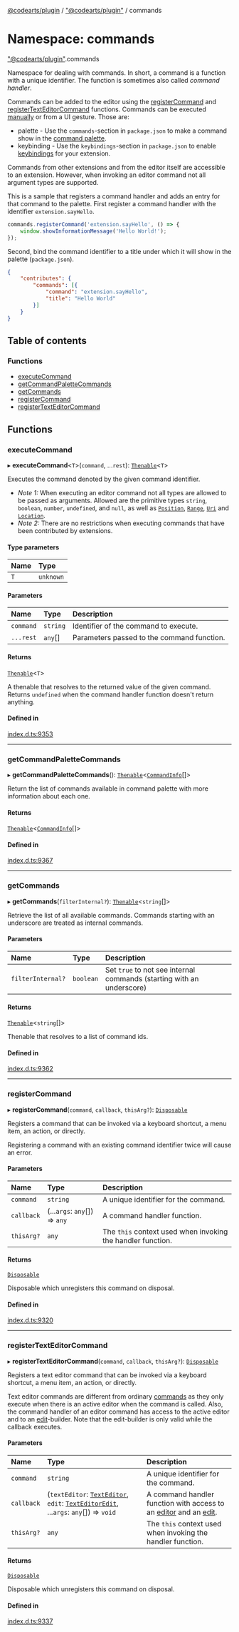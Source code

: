 [@codearts/plugin](../README.md) / ["@codearts/plugin"](_codearts_plugin_.md) / commands

# Namespace: commands

["@codearts/plugin"](_codearts_plugin_.md).commands

Namespace for dealing with commands. In short, a command is a function with a
unique identifier. The function is sometimes also called _command handler_.

Commands can be added to the editor using the [registerCommand](codearts_plugin_.commands.md#registercommand)
and [registerTextEditorCommand](codearts_plugin_.commands.md#registertexteditorcommand) functions. Commands
can be executed [manually](codearts_plugin_.commands.md#executecommand) or from a UI gesture. Those are:

* palette - Use the `commands`-section in `package.json` to make a command show in
the [command palette](https://code.visualstudio.com/docs/getstarted/userinterface#_command-palette).
* keybinding - Use the `keybindings`-section in `package.json` to enable
[keybindings](https://code.visualstudio.com/docs/getstarted/keybindings#_customizing-shortcuts)
for your extension.

Commands from other extensions and from the editor itself are accessible to an extension. However,
when invoking an editor command not all argument types are supported.

This is a sample that registers a command handler and adds an entry for that command to the palette. First
register a command handler with the identifier `extension.sayHello`.
```javascript
commands.registerCommand('extension.sayHello', () => {
	window.showInformationMessage('Hello World!');
});
```
Second, bind the command identifier to a title under which it will show in the palette (`package.json`).
```json
{
	"contributes": {
		"commands": [{
			"command": "extension.sayHello",
			"title": "Hello World"
		}]
	}
}
```

## Table of contents

### Functions

- [executeCommand](codearts_plugin_.commands.md#executecommand)
- [getCommandPaletteCommands](codearts_plugin_.commands.md#getcommandpalettecommands)
- [getCommands](codearts_plugin_.commands.md#getcommands)
- [registerCommand](codearts_plugin_.commands.md#registercommand)
- [registerTextEditorCommand](codearts_plugin_.commands.md#registertexteditorcommand)

## Functions

### executeCommand

▸ **executeCommand**<`T`\>(`command`, ...`rest`): [`Thenable`](../interfaces/Thenable.md)<`T`\>

Executes the command denoted by the given command identifier.

* *Note 1:* When executing an editor command not all types are allowed to
be passed as arguments. Allowed are the primitive types `string`, `boolean`,
`number`, `undefined`, and `null`, as well as [`Position`](../classes/codearts_plugin_.Position.md), [`Range`](../classes/codearts_plugin_.Range.md), [`Uri`](../classes/codearts_plugin_.Uri.md) and [`Location`](../classes/codearts_plugin_.Location.md).
* *Note 2:* There are no restrictions when executing commands that have been contributed
by extensions.

#### Type parameters

| Name | Type |
| :------ | :------ |
| `T` | `unknown` |

#### Parameters

| Name | Type | Description |
| :------ | :------ | :------ |
| `command` | `string` | Identifier of the command to execute. |
| `...rest` | `any`[] | Parameters passed to the command function. |

#### Returns

[`Thenable`](../interfaces/Thenable.md)<`T`\>

A thenable that resolves to the returned value of the given command. Returns `undefined` when
the command handler function doesn't return anything.

#### Defined in

[index.d.ts:9353](https://github.com/shuyaqian/cloudide-plugin-api/blob/5b69219/index.d.ts#L9353)

___

### getCommandPaletteCommands

▸ **getCommandPaletteCommands**(): [`Thenable`](../interfaces/Thenable.md)<[`CommandInfo`](../interfaces/codearts_plugin_.CommandInfo.md)[]\>

Return the list of commands available in command palette with more information about each one.

#### Returns

[`Thenable`](../interfaces/Thenable.md)<[`CommandInfo`](../interfaces/codearts_plugin_.CommandInfo.md)[]\>

#### Defined in

[index.d.ts:9367](https://github.com/shuyaqian/cloudide-plugin-api/blob/5b69219/index.d.ts#L9367)

___

### getCommands

▸ **getCommands**(`filterInternal?`): [`Thenable`](../interfaces/Thenable.md)<`string`[]\>

Retrieve the list of all available commands. Commands starting with an underscore are
treated as internal commands.

#### Parameters

| Name | Type | Description |
| :------ | :------ | :------ |
| `filterInternal?` | `boolean` | Set `true` to not see internal commands (starting with an underscore) |

#### Returns

[`Thenable`](../interfaces/Thenable.md)<`string`[]\>

Thenable that resolves to a list of command ids.

#### Defined in

[index.d.ts:9362](https://github.com/shuyaqian/cloudide-plugin-api/blob/5b69219/index.d.ts#L9362)

___

### registerCommand

▸ **registerCommand**(`command`, `callback`, `thisArg?`): [`Disposable`](../classes/codearts_plugin_.Disposable.md)

Registers a command that can be invoked via a keyboard shortcut,
a menu item, an action, or directly.

Registering a command with an existing command identifier twice
will cause an error.

#### Parameters

| Name | Type | Description |
| :------ | :------ | :------ |
| `command` | `string` | A unique identifier for the command. |
| `callback` | (...`args`: `any`[]) => `any` | A command handler function. |
| `thisArg?` | `any` | The `this` context used when invoking the handler function. |

#### Returns

[`Disposable`](../classes/codearts_plugin_.Disposable.md)

Disposable which unregisters this command on disposal.

#### Defined in

[index.d.ts:9320](https://github.com/shuyaqian/cloudide-plugin-api/blob/5b69219/index.d.ts#L9320)

___

### registerTextEditorCommand

▸ **registerTextEditorCommand**(`command`, `callback`, `thisArg?`): [`Disposable`](../classes/codearts_plugin_.Disposable.md)

Registers a text editor command that can be invoked via a keyboard shortcut,
a menu item, an action, or directly.

Text editor commands are different from ordinary [commands](codearts_plugin_.commands.md#registercommand) as
they only execute when there is an active editor when the command is called. Also, the
command handler of an editor command has access to the active editor and to an
[edit](../interfaces/codearts_plugin_.TextEditorEdit.md)-builder. Note that the edit-builder is only valid while the
callback executes.

#### Parameters

| Name | Type | Description |
| :------ | :------ | :------ |
| `command` | `string` | A unique identifier for the command. |
| `callback` | (`textEditor`: [`TextEditor`](../interfaces/codearts_plugin_.TextEditor.md), `edit`: [`TextEditorEdit`](../interfaces/codearts_plugin_.TextEditorEdit.md), ...`args`: `any`[]) => `void` | A command handler function with access to an [editor](../interfaces/codearts_plugin_.TextEditor.md) and an [edit](../interfaces/codearts_plugin_.TextEditorEdit.md). |
| `thisArg?` | `any` | The `this` context used when invoking the handler function. |

#### Returns

[`Disposable`](../classes/codearts_plugin_.Disposable.md)

Disposable which unregisters this command on disposal.

#### Defined in

[index.d.ts:9337](https://github.com/shuyaqian/cloudide-plugin-api/blob/5b69219/index.d.ts#L9337)

